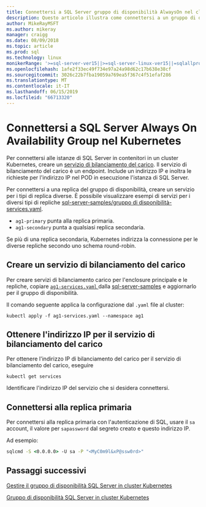 ```yaml
---
title: Connettersi a SQL Server gruppo di disponibilità AlwaysOn nel cluster Kubernetes
description: Questo articolo illustra come connettersi a un gruppo di disponibilità AlwaysOn
author: MikeRayMSFT
ms.author: mikeray
manager: craigg
ms.date: 08/09/2018
ms.topic: article
ms.prod: sql
ms.technology: linux
monikerRange: '>=sql-server-ver15||>=sql-server-linux-ver15||=sqlallproducts-allversions'
ms.openlocfilehash: 1afe2f33ec49f734e97a24a98d62c17b638e38cf
ms.sourcegitcommit: 3026c22b7fba19059a769ea5f367c4f51efaf286
ms.translationtype: MT
ms.contentlocale: it-IT
ms.lasthandoff: 06/15/2019
ms.locfileid: "66713320"
---
```

# <a name="connect-to-a-sql-server-always-on-availability-group-on-kubernetes"></a>Connettersi a SQL Server Always On Availability Group nel Kubernetes

Per connettersi alle istanze di SQL Server in contenitori in un cluster Kubernetes, creare un [servizio di bilanciamento del carico](https://kubernetes.io/docs/concepts/services-networking/service/#loadbalancer). Il servizio di bilanciamento del carico è un endpoint. Include un indirizzo IP e inoltra le richieste per l'indirizzo IP nel POD in esecuzione l'istanza di SQL Server.

Per connettersi a una replica del gruppo di disponibilità, creare un servizio per i tipi di replica diverse. È possibile visualizzare esempi di servizi per i diversi tipi di repliche [sql-server-samples/gruppo di disponibilità-services.yaml](https://github.com/Microsoft/sql-server-samples/tree/master/samples/features/high%20availability/Kubernetes/sample-manifest-files).

* `ag1-primary` punta alla replica primaria.
* `ag1-secondary` punta a qualsiasi replica secondaria.

Se più di una replica secondaria, Kubernetes indirizza la connessione per le diverse repliche secondo uno schema round-robin.

## <a name="create-a-load-balancer-service"></a>Creare un servizio di bilanciamento del carico

Per creare servizi di bilanciamento carico per l'enclosure principale e le repliche, copiare [ `ag1-services.yaml` ](https://github.com/Microsoft/sql-server-samples/blob/master/samples/features/high%20availability/Kubernetes/sample-manifest-files/ag-services.yaml) dalla [sql-server-samples](https://github.com/Microsoft/sql-server-samples/blob/master/samples/features/high%20availability/Kubernetes/sample-manifest-file) e aggiornarlo per il gruppo di disponibilità.

Il comando seguente applica la configurazione dal `.yaml` file al cluster:

```kubectl
kubectl apply -f ag1-services.yaml --namespace ag1
```

## <a name="get-the-ip-address-for-your-load-balancer-service"></a>Ottenere l'indirizzo IP per il servizio di bilanciamento del carico

Per ottenere l'indirizzo IP di bilanciamento del carico per il servizio di bilanciamento del carico, eseguire

```kubectl
kubectl get services
```

Identificare l'indirizzo IP del servizio che si desidera connettersi.

## <a name="connect-to-primary-replica"></a>Connettersi alla replica primaria

Per connettersi alla replica primaria con l'autenticazione di SQL, usare il `sa` account, il valore per `sapassword` dal segreto creato e questo indirizzo IP.

Ad esempio:

```cmd
sqlcmd -S <0.0.0.0> -U sa -P "<MyC0m9l&xP@ssw0rd>"
```

## <a name="next-steps"></a>Passaggi successivi

[Gestire il gruppo di disponibilità SQL Server in cluster Kubernetes](sql-server-linux-kubernetes-manage.md)

[Gruppo di disponibilità SQL Server in cluster Kubernetes](sql-server-ag-kubernetes.md)

